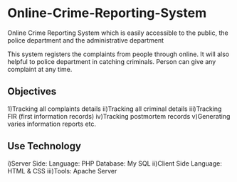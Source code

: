 # Online-Crime-Reporting-System

Online Crime Reporting System which is easily accessible to the public, the police department and the administrative department 

This system registers the complaints from people through online. It will also helpful to police department in catching criminals. 
Person can give any complaint at any time. 

## Objectives

1)Tracking all complaints details
ii)Tracking all criminal details
iii)Tracking FIR (first information records)
iv)Tracking  postmortem  records
v)Generating  varies information reports etc.

## Use Technology
i)Server Side:
    Language: PHP
    Database: My SQL
ii)Client Side
    Language: HTML & CSS
iii)Tools: Apache Server



